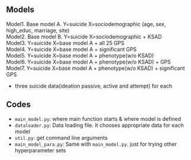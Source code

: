 ## Models
Model1. Base model A. Y=suicide X=sociodemographic (age, sex, high_educ, marriage, site)    
Model2. Base model B. Y=suicide X=sociodemographic + KSAD   
Model3. Y=suicide X=base model A + all 25 GPS       
Model4. Y=suicide X=base model A + significant GPS  
Model5. Y=suicide X=base model A + phenotype(w/o KSAD)  
Model6. Y=suicide X=base model A + phenotype(w/o KSAD) + GPS    
Model7. Y=suicide X=base model A + phenotype(w/o KSAD) + significant GPS    
- three suicide data(ideation passive, active and attempt) for each     

## Codes
- `main_model.py`: where main function starts & where model is defined
- `dataloader.py`: Data loading file. It chooses appropriate data for each model
- `util.py`: get command line arguments
- `main_model_para.py`: Same with `main_model.py`. just for trying other hyperparameter sets

